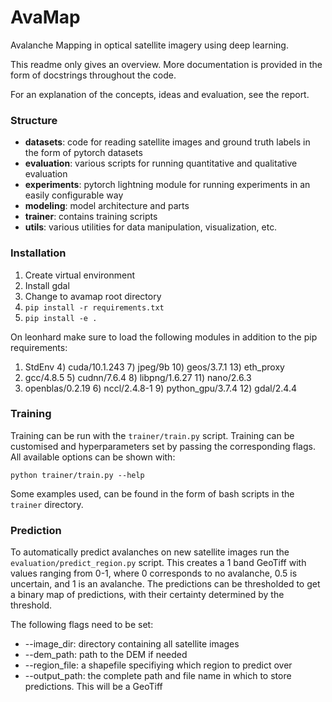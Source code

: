 # AvaMap
Avalanche Mapping in optical satellite imagery using deep learning.

This readme only gives an overview. More documentation is provided in the form of docstrings throughout the code.

For an explanation of the concepts, ideas and evaluation, see the report.

### Structure

* **datasets**: code for reading satellite images and ground truth labels in the form of pytorch datasets
* **evaluation**: various scripts for running quantitative and qualitative evaluation
* **experiments**: pytorch lightning module for running experiments in an easily configurable way
* **modeling**: model architecture and parts
* **trainer**: contains training scripts
* **utils**: various utilities for data manipulation, visualization, etc.

### Installation

1. Create virtual environment
2. Install gdal
3. Change to avamap root directory
4. `pip install -r requirements.txt`
5. `pip install -e .`

On leonhard make sure to load the following modules in addition to the pip requirements:
  1) StdEnv            4) cuda/10.1.243   7) jpeg/9b           10) geos/3.7.1   13) eth_proxy
  2) gcc/4.8.5         5) cudnn/7.6.4     8) libpng/1.6.27     11) nano/2.6.3
  3) openblas/0.2.19   6) nccl/2.4.8-1    9) python_gpu/3.7.4  12) gdal/2.4.4

### Training

Training can be run with the `trainer/train.py` script. Training can be customised and hyperparameters set by passing the corresponding flags. All available options can be shown with:

`python trainer/train.py --help`

Some examples used, can be found in the form of bash scripts in the `trainer` directory.

### Prediction

To automatically predict avalanches on new satellite images run the `evaluation/predict_region.py` script. This creates a 1 band GeoTiff with values ranging from 0-1, where 0 corresponds to no avalanche, 0.5 is uncertain, and 1 is an avalanche. The predictions can be thresholded to get a binary map of predictions, with their certainty determined by the threshold.

The following flags need to be set:

* --image_dir: directory containing all satellite images
* --dem_path: path to the DEM if needed
* --region_file: a shapefile specifiying which region to predict over
* --output_path: the complete path and file name in which to store predictions. This will be a GeoTiff